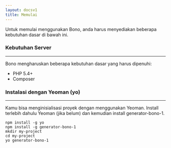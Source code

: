 ```yaml
---
layout: docsv1
title: Memulai
---
```


Untuk memulai menggunakan Bono, anda harus menyediakan beberapa kebutuhan dasar di bawah ini.

### Kebutuhan Server
<hr>

Bono mengharuskan beberapa kebutuhan dasar yang harus dipenuhi:

- PHP 5.4+
- Composer

### Instalasi dengan Yeoman (yo)
<hr>

Kamu bisa menginisialisasi proyek dengan menggunakan Yeoman. Install terlebih dahulu Yeoman (jika belum) dan kemudian install generator-bono-1. 

```
npm install -g yo
npm install -g generator-bono-1
mkdir my-project
cd my-project
yo generator-bono-1
```